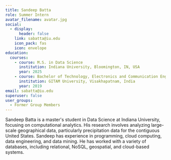 ```yaml
---
title: Sandeep Batta
role: Summer Intern
avatar_filename: avatar.jpg
social:
  - display:
      header: false
    link: sabatta@iu.edu
    icon_pack: fas
    icon: envelope
education:
  courses:
    - course: M.S. in Data Science
      institution: Indiana University, Bloomington, IN, USA
      year: 2025
    - course: Bachelor of Technology, Electronics and Communication Engineering
      institution: GITAM University, Visakhapatnam, India
      year: 2019
email: sabatta@iu.edu
superuser: false
user_groups:
  - Former Group Members
---
```

Sandeep Batta is a master's student in Data Science at Indiana University, focusing on computational analytics. His research involves analyzing large-scale geographical data, particularly precipitation data for the contiguous United States. Sandeep has experience in programming, cloud computing, data engineering, and data mining. He has worked with a variety of databases, including relational, NoSQL, geospatial, and cloud-based systems.